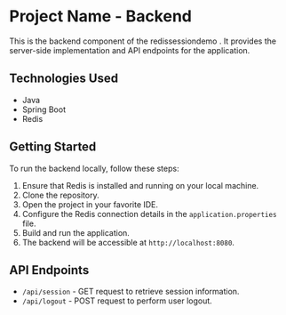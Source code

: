 # Project Name - Backend

This is the backend component of the redissessiondemo . It provides the server-side implementation and API endpoints for the application.

## Technologies Used

- Java
- Spring Boot
- Redis

## Getting Started

To run the backend locally, follow these steps:

1. Ensure that Redis is installed and running on your local machine.
2. Clone the repository.
3. Open the project in your favorite IDE.
4. Configure the Redis connection details in the `application.properties` file.
5. Build and run the application.
6. The backend will be accessible at `http://localhost:8080`.

## API Endpoints

- `/api/session` - GET request to retrieve session information.
- `/api/logout` - POST request to perform user logout.





